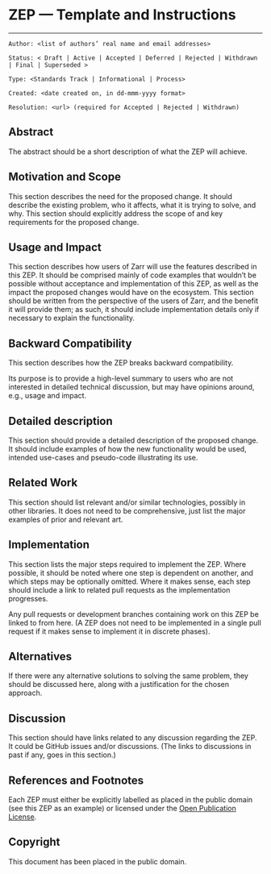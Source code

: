 # ZEP — Template and Instructions

---

```
Author: <list of authors’ real name and email addresses>

Status: < Draft | Active | Accepted | Deferred | Rejected | Withdrawn | Final | Superseded >

Type: <Standards Track | Informational | Process>

Created: <date created on, in dd-mmm-yyyy format>

Resolution: <url> (required for Accepted | Rejected | Withdrawn)
```

## Abstract

The abstract should be a short description of what the ZEP will achieve.

## Motivation and Scope

This section describes the need for the proposed change. It should describe the existing problem, who it affects, what it is trying to solve, and why. 
This section should explicitly address the scope of and key requirements for the proposed change.

## Usage and Impact

This section describes how users of Zarr will use the features described in this ZEP. It should be comprised mainly of code examples that wouldn’t be possible 
without acceptance and implementation of this ZEP, as well as the impact the proposed changes would have on the ecosystem. This section should be written from 
the perspective of the users of Zarr, and the benefit it will provide them; as such, it should include implementation details only if necessary to explain the 
functionality.

## Backward Compatibility

This section describes how the ZEP breaks backward compatibility.

Its purpose is to provide a high-level  summary to users who are not interested in detailed technical discussion, but may have opinions around, e.g., usage and 
impact.

## Detailed description

This section should provide a detailed description of the proposed change. It should include examples of how the new functionality would be used, intended 
use-cases and pseudo-code illustrating its use.

## Related Work

This section should list relevant and/or similar technologies, possibly in other libraries. It does not need to be comprehensive, just list the major examples 
of prior and relevant art.

## Implementation

This section lists the major steps required to implement the ZEP. Where possible, it should be noted where one step is dependent on another, and which steps may 
be optionally omitted. Where it makes sense, each step should include a link to related pull requests as the implementation progresses.

Any pull requests or development branches containing work on this ZEP be linked to from here. (A ZEP does not need to be implemented in a single pull request if 
it makes sense to implement it in discrete phases).

## Alternatives

If there were any alternative solutions to solving the same problem, they should be discussed here, along with a justification for the chosen approach.

## Discussion

This section should have links related to any discussion regarding the ZEP. It could be GitHub issues and/or discussions. (The links to discussions in past 
if any, goes in this section.)

## References and Footnotes

Each ZEP must either be explicitly labelled as placed in the public domain (see this ZEP as an example) or licensed under the 
[Open Publication License](https://www.opencontent.org/openpub/).

## Copyright

This document has been placed in the public domain.
